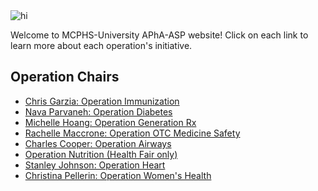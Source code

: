 

<img src="https://lh3.googleusercontent.com/proxy/i9bmWI6C9wMz4aUp3l-xz8AHYukMiU3_TLfHeoEmkotLnGzWGhJ-WQIUCXRcgPyaQo7rIWwbYBbUVNNlCo4fE950epO_Jf0ry47iK1CFlhawTSj8lx017GOI3joaJJi9XMQ8qHgV-m4LqfNSbp9Yf9U" alt="hi" class="inline"/>

Welcome to MCPHS-University APhA-ASP website! Click on each link to learn more about each operation's initiative. 

## Operation Chairs

- [Chris Garzia: Operation Immunization](https://user-images.githubusercontent.com/74032837/98879780-4ba6af80-2454-11eb-9d77-4ddccb7aaa33.png)
- [Nava Parvaneh: Operation Diabetes](https://user-images.githubusercontent.com/74032837/98879826-6a0cab00-2454-11eb-9d9e-374c52d0f974.png)
- [Michelle Hoang: Operation Generation Rx](https://user-images.githubusercontent.com/74032837/98879915-97595900-2454-11eb-80f2-a71e8c3be886.png)
- [Rachelle Maccrone: Operation OTC Medicine Safety](https://user-images.githubusercontent.com/74032837/98880012-c7086100-2454-11eb-8cde-b80ce1cbc707.png)
- [Charles Cooper: Operation Airways](https://user-images.githubusercontent.com/74032837/98880484-d5a34800-2455-11eb-80b3-26c7e0cec190.png)
- [Operation Nutrition (Health Fair only)](https://user-images.githubusercontent.com/74032837/98884857-ef955880-245e-11eb-83e3-7df3f9ff8c7e.png)
- [Stanley Johnson: Operation Heart](https://user-images.githubusercontent.com/74032837/98881529-39c70b80-2458-11eb-97d8-f5e57b51ae18.PNG)
- [Christina Pellerin: Operation Women's Health](https://user-images.githubusercontent.com/74032837/98885578-4b141600-2460-11eb-9a3e-a22869a156b2.png)

